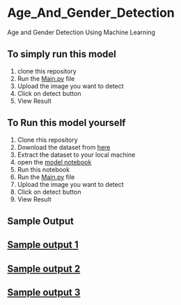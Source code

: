 # Age_And_Gender_Detection
Age and Gender Detection Using Machine Learning 

## To simply run this model

1. clone this repository 
2. Run the [Main.py](https://github.com/AyushMalaye/Age_And_Gender_Detection/blob/main/main.py) file
3. Upload the image you want to detect 
4. Click on detect button
5. View Result

## To Run this model yourself
1. Clone rhis repository 
2. Download the dataset from [here](https://www.kaggle.com/datasets/jangedoo/utkface-new)
3. Extract the dataset to your local machine 
4. open the [model notebook](https://github.com/AyushMalaye/Age_And_Gender_Detection/blob/main/My%20NoteBook%20.ipynb)
5. Run this notebook
6. Run the [Main.py](https://github.com/AyushMalaye/Age_And_Gender_Detection/blob/main/main.py) file
7. Upload the image you want to detect 
8. Click on detect button
9. View Result


## Sample Output
## [Sample output 1 ](https://github.com/AyushMalaye/Age_And_Gender_Detection/blob/main/output1.jpg)
## [Sample output 2 ](https://github.com/AyushMalaye/Age_And_Gender_Detection/blob/main/output2.jpg)
## [Sample output 3 ](https://github.com/AyushMalaye/Age_And_Gender_Detection/blob/main/output3.jpg)

